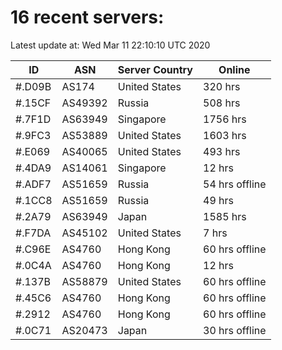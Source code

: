 # 16 recent servers:

Latest update at: Wed Mar 11 22:10:10 UTC 2020

| ID | ASN | Server Country | Online |
| -- | --- | -------------- | ------ |
| #.D09B | AS174 | United States | 320 hrs |
| #.15CF | AS49392 | Russia | 508 hrs |
| #.7F1D | AS63949 | Singapore | 1756 hrs |
| #.9FC3 | AS53889 | United States | 1603 hrs |
| #.E069 | AS40065 | United States | 493 hrs |
| #.4DA9 | AS14061 | Singapore | 12 hrs |
| #.ADF7 | AS51659 | Russia | 54 hrs offline |
| #.1CC8 | AS51659 | Russia | 49 hrs |
| #.2A79 | AS63949 | Japan | 1585 hrs |
| #.F7DA | AS45102 | United States | 7 hrs |
| #.C96E | AS4760 | Hong Kong | 60 hrs offline |
| #.0C4A | AS4760 | Hong Kong | 12 hrs |
| #.137B | AS58879 | United States | 60 hrs offline |
| #.45C6 | AS4760 | Hong Kong | 60 hrs offline |
| #.2912 | AS4760 | Hong Kong | 60 hrs offline |
| #.0C71 | AS20473 | Japan | 30 hrs offline |

